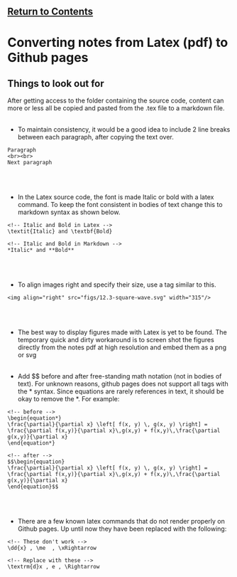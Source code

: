 <script type="text/x-mathjax-config">
  MathJax.Hub.Config({
    tex2jax: {
      inlineMath: [ ['$','$'], ["\\(","\\)"] ],
      processEscapes: true
    }
  });
</script>

<script type="text/javascript" async
  src="https://cdnjs.cloudflare.com/ajax/libs/mathjax/2.7.5/MathJax.js?config=TeX-MML-AM_CHTML">
</script>
<script type="text/javascript" src="tutorialSheetScripts.js"> </script>
<link rel="stylesheet" type="text/css" media="all" href="styles.css">

## [Return to Contents](notes-contents)


# Converting notes from Latex (pdf) to Github pages
## Things to look out for

After getting access to the folder containing the source code, content can more or less all be copied and pasted from the .tex file to a markdown file.
<br><br>

* To maintain consistency, it would be a good idea to include 2 line breaks between each paragraph, after copying the text over.<br>

<div markdown="1">

```html:Code
Paragraph
<br><br>
Next paragraph
```

</div>

<br><br>
* In the Latex source code, the font is made Italic or bold with a latex command. To keep the font consistent in bodies of text change this to markdown syntax as shown below.<br>
<div markdown="1">

```html:Code
<!-- Italic and Bold in Latex -->
\textit{Italic} and \textbf{Bold}

<!-- Italic and Bold in Markdown -->
*Italic* and **Bold**
```

</div>

<br><br>

* To align images right and specify their size, use a tag similar to this.<br>
<div markdown="1">

```html:Code
<img align="right" src="figs/12.3-square-wave.svg" width="315"/>
```

</div>
<br><br>

* The best way to display figures made with Latex is yet to be found. The temporary quick and dirty workaround is to screen shot the figures directly from the notes pdf at high resolution and embed them as a png or svg
<br><br>

* Add $$ before and after free-standing math notation (not in bodies of text). For unknown reasons, github pages does not support all tags with the * syntax. Since equations are rarely references in text, it should be okay to remove the *. For example: <br>
<div markdown="1">

```html:Code
<!-- before -->
\begin{equation*}
\frac{\partial}{\partial x} \left[ f(x, y) \, g(x, y) \right] = 
\frac{\partial f(x,y)}{\partial x}\,g(x,y) + f(x,y)\,\frac{\partial
g(x,y)}{\partial x}
\end{equation*}

<!-- after -->
$$\begin{equation}
\frac{\partial}{\partial x} \left[ f(x, y) \, g(x, y) \right] = 
\frac{\partial f(x,y)}{\partial x}\,g(x,y) + f(x,y)\,\frac{\partial
g(x,y)}{\partial x}
\end{equation}$$
```

</div>

<br><br>

* There are a few known latex commands that do not render properly on Github pages. Up until now they have been replaced with the following: <br>
```html:Code
<!-- These don't work -->
\dd{x} , \me  , \xRightarrow

<!-- Replace with these -->
\textrm{d}x , e , \Rightarrow
```

</div>